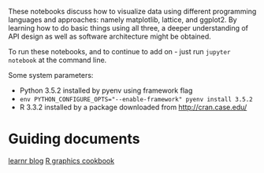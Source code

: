 These notebooks discuss how to visualize data using different programming languages and approaches: namely matplotlib, lattice, and ggplot2. By learning how to do basic things using all three, a deeper understanding of API design as well as software architecture might be obtained.

To run these notebooks, and to continue to add on - just run `jupyter notebook` at the command line.

Some system parameters:


* Python 3.5.2 installed by pyenv using framework flag
* `env PYTHON_CONFIGURE_OPTS="--enable-framework" pyenv install 3.5.2`
* R 3.3.2 installed by a package downloaded from <http://cran.case.edu/>

# Guiding documents

[learnr blog](https://learnr.wordpress.com/2009/06/28/ggplot2-version-of-figures-in-lattice-multivariate-data-visualization-with-r-part-1/)
[R graphics cookbook](http://www.cookbook-r.com/)

